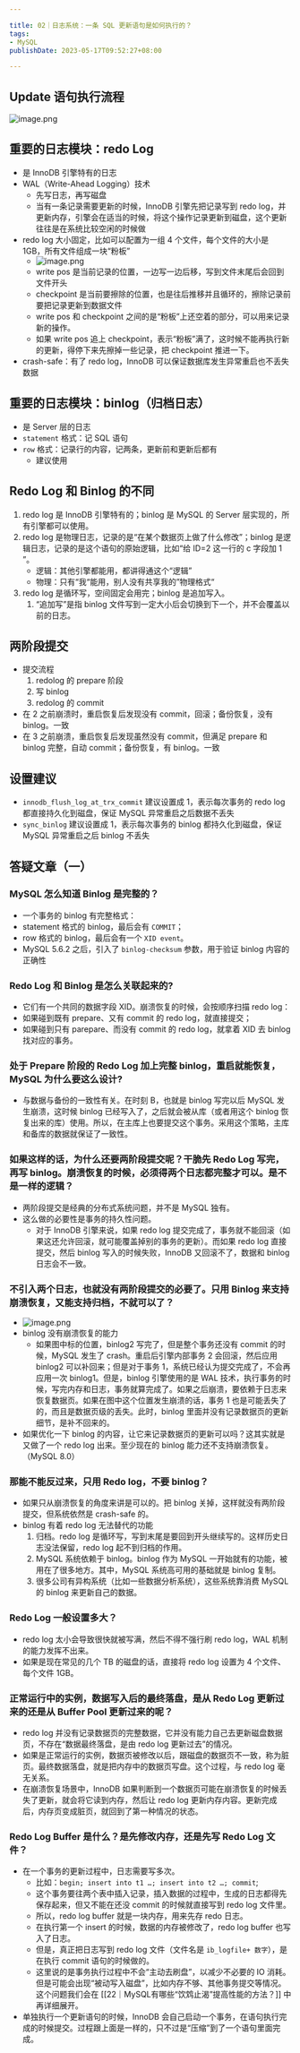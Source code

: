 ```yaml
---

title: 02｜日志系统：一条 SQL 更新语句是如何执行的？
tags:
- MySQL
publishDate: 2023-05-17T09:52:27+08:00

---
```


## Update 语句执行流程

![image.png](https://cdn.jsdelivr.net/gh/11ze/static/images/mysql45-02-1.png)

## 重要的日志模块：redo Log

- 是 InnoDB 引擎特有的日志
- WAL（Write-Ahead Logging）技术
  - 先写日志，再写磁盘
  - 当有一条记录需要更新的时候，InnoDB 引擎先把记录写到 redo log，并更新内存，引擎会在适当的时候，将这个操作记录更新到磁盘，这个更新往往是在系统比较空闲的时候做
- redo log 大小固定，比如可以配置为一组 4 个文件，每个文件的大小是 1GB，所有文件组成一块“粉板”
  - ![image.png](https://cdn.jsdelivr.net/gh/11ze/static/images/mysql45-02-2.png)
  - write pos 是当前记录的位置，一边写一边后移，写到文件末尾后会回到文件开头
  - checkpoint 是当前要擦除的位置，也是往后推移并且循环的，擦除记录前要把记录更新到数据文件
  - write pos 和 checkpoint 之间的是“粉板”上还空着的部分，可以用来记录新的操作。
  - 如果 write pos 追上 checkpoint，表示“粉板”满了，这时候不能再执行新的更新，得停下来先擦掉一些记录，把 checkpoint 推进一下。
- crash-safe：有了 redo log，InnoDB 可以保证数据库发生异常重启也不丢失数据

## 重要的日志模块：binlog（归档日志）

- 是 Server 层的日志
- `statement` 格式：记 SQL 语句
- `row` 格式：记录行的内容，记两条，更新前和更新后都有
  - 建议使用

## Redo Log 和 Binlog 的不同

1. redo log 是 InnoDB 引擎特有的；binlog 是 MySQL 的 Server 层实现的，所有引擎都可以使用。
2. redo log 是物理日志，记录的是“在某个数据页上做了什么修改”；binlog 是逻辑日志，记录的是这个语句的原始逻辑，比如“给 ID=2 这一行的 c 字段加 1 ”。
    - 逻辑：其他引擎都能用，都讲得通这个“逻辑”
    - 物理：只有“我“能用，别人没有共享我的”物理格式“
3. redo log 是循环写，空间固定会用完；binlog 是追加写入。
    1. “追加写”是指 binlog 文件写到一定大小后会切换到下一个，并不会覆盖以前的日志。

## 两阶段提交

- 提交流程
  1. redolog 的 prepare 阶段
  2. 写 binlog
  3. redolog 的 commit
- 在 2 之前崩溃时，重启恢复后发现没有 commit，回滚；备份恢复，没有 binlog。一致
- 在 3 之前崩溃，重启恢复后发现虽然没有 commit，但满足 prepare 和 binlog 完整，自动 commit；备份恢复，有 binlog。一致

## 设置建议

- `innodb_flush_log_at_trx_commit` 建议设置成 1，表示每次事务的 redo log 都直接持久化到磁盘，保证 MySQL 异常重启之后数据不丢失
- `sync_binlog` 建议设置成 1，表示每次事务的 binlog 都持久化到磁盘，保证 MySQL 异常重启之后 binlog 不丢失

## 答疑文章（一）

### MySQL 怎么知道 Binlog 是完整的？

- 一个事务的 binlog 有完整格式：
- statement 格式的 binlog，最后会有 `COMMIT`；
- row 格式的 binlog，最后会有一个 `XID event`。
- MySQL 5.6.2 之后，引入了 `binlog-checksum` 参数，用于验证 binlog 内容的正确性

### Redo Log 和 Binlog 是怎么关联起来的?

- 它们有一个共同的数据字段 XID。崩溃恢复的时候，会按顺序扫描 redo log：
- 如果碰到既有 prepare、又有 commit 的 redo log，就直接提交；
- 如果碰到只有 parepare、而没有 commit 的 redo log，就拿着 XID 去 binlog 找对应的事务。

### 处于 Prepare 阶段的 Redo Log 加上完整 binlog，重启就能恢复，MySQL 为什么要这么设计?

- 与数据与备份的一致性有关。在时刻 B，也就是 binlog 写完以后 MySQL 发生崩溃，这时候 binlog 已经写入了，之后就会被从库（或者用这个 binlog 恢复出来的库）使用。所以，在主库上也要提交这个事务。采用这个策略，主库和备库的数据就保证了一致性。

### 如果这样的话，为什么还要两阶段提交呢？干脆先 Redo Log 写完，再写 binlog。崩溃恢复的时候，必须得两个日志都完整才可以。是不是一样的逻辑？

- 两阶段提交是经典的分布式系统问题，并不是 MySQL 独有。
- 这么做的必要性是事务的持久性问题。
  - 对于 InnoDB 引擎来说，如果 redo log 提交完成了，事务就不能回滚（如果这还允许回滚，就可能覆盖掉别的事务的更新）。而如果 redo log 直接提交，然后 binlog 写入的时候失败，InnoDB 又回滚不了，数据和 binlog 日志会不一致。

### 不引入两个日志，也就没有两阶段提交的必要了。只用 Binlog 来支持崩溃恢复，又能支持归档，不就可以了？

- ![image.png](https://cdn.jsdelivr.net/gh/11ze/static/images/mysql45-02-3.png)
- binlog 没有崩溃恢复的能力
  - 如果图中标的位置，binlog2 写完了，但是整个事务还没有 commit 的时候，MySQL 发生了 crash。重启后引擎内部事务 2 会回滚，然后应用 binlog2 可以补回来；但是对于事务 1，系统已经认为提交完成了，不会再应用一次 binlog1。但是，binlog 引擎使用的是 WAL 技术，执行事务的时候，写完内存和日志，事务就算完成了。如果之后崩溃，要依赖于日志来恢复数据页。如果在图中这个位置发生崩溃的话，事务 1 也是可能丢失了的，而且是数据页级的丢失。此时，binlog 里面并没有记录数据页的更新细节，是补不回来的。
- 如果优化一下 binlog 的内容，让它来记录数据页的更新可以吗？这其实就是又做了一个 redo log 出来。至少现在的 binlog 能力还不支持崩溃恢复。（MySQL 8.0）

### 那能不能反过来，只用 Redo log，不要 binlog？

- 如果只从崩溃恢复的角度来讲是可以的。把 binlog 关掉，这样就没有两阶段提交，但系统依然是 crash-safe 的。
- binlog 有着 redo log 无法替代的功能
  1. 归档。redo log 是循环写，写到末尾是要回到开头继续写的。这样历史日志没法保留，redo log 起不到归档的作用。
  2. MySQL 系统依赖于 binlog。binlog 作为 MySQL 一开始就有的功能，被用在了很多地方。其中，MySQL 系统高可用的基础就是 binlog 复制。
  3. 很多公司有异构系统（比如一些数据分析系统），这些系统靠消费 MySQL 的 binlog 来更新自己的数据。

### Redo Log 一般设置多大？

- redo log 太小会导致很快就被写满，然后不得不强行刷 redo log，WAL 机制的能力发挥不出来。
- 如果是现在常见的几个 TB 的磁盘的话，直接将 redo log 设置为 4 个文件、每个文件 1GB。

### 正常运行中的实例，数据写入后的最终落盘，是从 Redo Log 更新过来的还是从 Buffer Pool 更新过来的呢？

- redo log 并没有记录数据页的完整数据，它并没有能力自己去更新磁盘数据页，不存在“数据最终落盘，是由 redo log 更新过去”的情况。
- 如果是正常运行的实例，数据页被修改以后，跟磁盘的数据页不一致，称为脏页。最终数据落盘，就是把内存中的数据页写盘。这个过程，与 redo log 毫无关系。
- 在崩溃恢复场景中，InnoDB 如果判断到一个数据页可能在崩溃恢复的时候丢失了更新，就会将它读到内存，然后让 redo log 更新内存内容。更新完成后，内存页变成脏页，就回到了第一种情况的状态。

### Redo Log Buffer 是什么？是先修改内存，还是先写 Redo Log 文件？

- 在一个事务的更新过程中，日志需要写多次。
  - 比如：`begin; insert into t1 …; insert into t2 …; commit`;
  - 这个事务要往两个表中插入记录，插入数据的过程中，生成的日志都得先保存起来，但又不能在还没 commit 的时候就直接写到 redo log 文件里。
  - 所以，redo log buffer 就是一块内存，用来先存 redo 日志。
  - 在执行第一个 insert 的时候，数据的内存被修改了，redo log buffer 也写入了日志。
  - 但是，真正把日志写到 redo log 文件（文件名是 `ib_logfile+ 数字`），是在执行 commit 语句的时候做的。
  - 这里说的是事务执行过程中不会“主动去刷盘”，以减少不必要的 IO 消耗。但是可能会出现“被动写入磁盘”，比如内存不够、其他事务提交等情况。这个问题我们会在 [[22｜MySQL有哪些“饮鸩止渴”提高性能的方法？]] 中再详细展开。
- 单独执行一个更新语句的时候，InnoDB 会自己启动一个事务，在语句执行完成的时候提交。过程跟上面是一样的，只不过是“压缩”到了一个语句里面完成。
